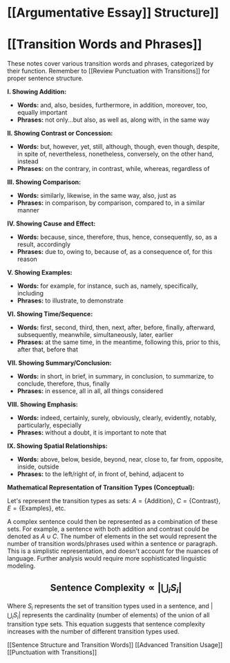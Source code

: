 # [[Argumentative Essay]] Structure]]
# [[Transition Words and Phrases]]

These notes cover various transition words and phrases, categorized by their function.  Remember to [[Review Punctuation with Transitions]] for proper sentence structure.

**I. Showing Addition:**

* **Words:** and, also, besides, furthermore, in addition, moreover, too, equally important
* **Phrases:**  not only...but also, as well as, along with, in the same way

**II. Showing Contrast or Concession:**

* **Words:** but, however, yet, still, although, though, even though, despite, in spite of, nevertheless, nonetheless, conversely, on the other hand, instead
* **Phrases:**  on the contrary, in contrast, while, whereas, regardless of

**III. Showing Comparison:**

* **Words:** similarly, likewise, in the same way, also, just as
* **Phrases:**  in comparison, by comparison, compared to, in a similar manner


**IV. Showing Cause and Effect:**

* **Words:** because, since, therefore, thus, hence, consequently, so, as a result, accordingly
* **Phrases:**  due to, owing to, because of, as a consequence of, for this reason

**V. Showing Examples:**

* **Words:** for example, for instance, such as, namely, specifically, including
* **Phrases:**  to illustrate,  to demonstrate


**VI. Showing Time/Sequence:**

* **Words:** first, second, third, then, next, after, before, finally, afterward, subsequently, meanwhile, simultaneously, later, earlier
* **Phrases:**  at the same time, in the meantime, following this, prior to this, after that, before that


**VII. Showing Summary/Conclusion:**

* **Words:** in short, in brief, in summary, in conclusion, to summarize, to conclude, therefore, thus, finally
* **Phrases:**  in essence, all in all, all things considered


**VIII. Showing Emphasis:**

* **Words:** indeed, certainly, surely, obviously, clearly, evidently, notably, particularly, especially
* **Phrases:**  without a doubt, it is important to note that


**IX. Showing Spatial Relationships:**

* **Words:** above, below, beside, beyond, near, close to, far from, opposite, inside, outside
* **Phrases:**  to the left/right of, in front of, behind, adjacent to


**Mathematical Representation of Transition Types (Conceptual):**

Let's represent the transition types as sets:  $A = \{\text{Addition}\}$, $C = \{\text{Contrast}\}$, $E = \{\text{Examples}\}$, etc.

A complex sentence could then be represented as a combination of these sets.  For example, a sentence with both addition and contrast could be denoted as $A \cup C$.  The number of elements in the set would represent the number of transition words/phrases used within a sentence or paragraph.  This is a simplistic representation, and doesn't account for the nuances of language.  Further analysis would require more sophisticated linguistic modeling.

## $$ \text{Sentence Complexity} \propto |\bigcup_{i} S_i| $$

Where $S_i$ represents the set of transition types used in a sentence, and $|\bigcup_{i} S_i|$ represents the cardinality (number of elements) of the union of all transition type sets.  This equation suggests that sentence complexity increases with the number of different transition types used.


[[Sentence Structure and Transition Words]]
[[Advanced Transition Usage]]
[[Punctuation with Transitions]]


